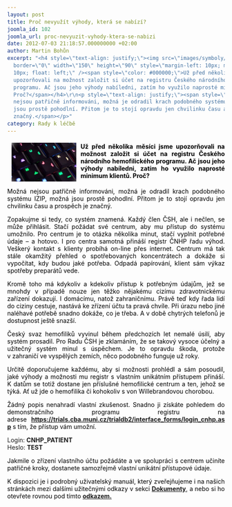 ```yaml
---
layout: post
title: Proč nevyužít výhody, která se nabízí?
joomla_id: 102
joomla_url: proc-nevyuzit-vyhody-ktera-se-nabizi
date: 2012-07-03 21:18:57.000000000 +02:00
author: Martin Bohůn
excerpt: "<h4 style=\"text-align: justify;\"><img src=\"images/symboly/klavesnice.jpg\"
  border=\"0\" width=\"150\" height=\"90\" style=\"margin-left: 10px; margin-right:
  10px; float: left;\" /><span style=\"color: #000000;\">Už před několika měsíci jsme
  upozorňovali na možnost založit si účet na registru Českého národního hemofilického
  programu. Ač jsou jeho výhody nabíledni, zatím ho využilo naprosté minimum klientů.
  Proč?</span></h4>\r\n<p style=\"text-align: justify;\"><span style=\"color: #000000;\">Možná
  nejsou patřičně informováni, možná je odradil krach podobného systému IZIP, možná
  jsou prostě pohodlní. Přitom je to stojí opravdu jen chvilinku času a prospěch je
  značný.</span></p>"
category: Rady k léčbě
---
```

<h4 style="text-align: justify;"><img src="images/symboly/klavesnice.jpg" border="0" width="150" height="90" style="margin-left: 10px; margin-right: 10px; float: left;" /><span style="color: #000000;">Už před několika měsíci jsme upozorňovali na možnost založit si účet na registru Českého národního hemofilického programu. Ač jsou jeho výhody nabíledni, zatím ho využilo naprosté minimum klientů. Proč?</span></h4>

<p style="text-align: justify;"><span style="color: #000000;">Možná nejsou patřičně informováni, možná je odradil krach podobného systému IZIP, možná jsou prostě pohodlní. Přitom je to stojí opravdu jen chvilinku času a prospěch je značný.</span></p>



<p style="text-align: justify;"><span style="color: #000000;">Zopakujme si tedy, co systém znamená. Každý člen ČSH, ale i nečlen, se může přihlásit. Stačí požádat své centrum, aby mu přístup do systému umožnilo. Pro centrum je to otázka několika minut, stačí vyplnit potřebné údaje – a hotovo. I pro centra samotná přináší registr ČNHP řadu výhod. Veškerý kontakt s klienty probíhá on-line přes internet. Centrum má tak stále okamžitý přehled o spotřebovaných koncentrátech a dokáže si vypočítat, kdy budou jaké potřeba. Odpadá papírování, klient sám výkaz spotřeby preparátů vede.</span></p>

<p style="text-align: justify;"><span style="color: #000000;">Kromě toho má kdykoliv a kdekoliv přístup k potřebným údajům, jež se mnohdy v případě nouze jen těžko nějakému cizímu zdravotnickému zařízení dokazují. I domácímu, natož zahraničnímu. Právě teď kdy řada lidí do ciziny cestuje, nastává ke zřízení účtu ta pravá chvíle. Při úrazu nebo jiné naléhavé potřebě snadno dokáže, co je třeba. A v době chytrých telefonů je dostupnost ještě snazší.</span></p>

<p style="text-align: justify;"><span style="color: #000000;">Český svaz hemofiliků vyvinul během předchozích let nemalé úsilí, aby systém prosadil. Pro Radu ČSH je zklamáním, že se takový vysoce účelný a užitečný systém minul s úspěchem. Je to opravdu škoda, protože v zahraničí ve vyspělých zemích, něco podobného funguje už roky.</span></p>

<p style="text-align: justify;"><span style="color: #000000;">Určitě doporučujeme každému, aby si možnosti prohlédl a sám posoudil, jaké výhody a možnosti mu registr s vlastním unikátním přístupem přináší. K datům se totiž dostane jen příslušné hemofilické centrum a ten, jehož se týká. Ať už jde o hemofilika či kohokoliv s von Willebrandovou chorobou.</span></p>

<p style="text-align: justify;"><span style="color: #000000;">Žádný popis nenahradí vlastní zkušenost. Snadno ji získáte pohledem do demonstračního programu registru na adrese</span> <a href="https://trials.cba.muni.cz/trialdb2/interface_forms/login_cnhp.asp" target="_blank"><strong>https://trials.cba.muni.cz/trialdb2/interface_forms/login_cnhp.asp</strong></a> <span style="color: #000000;">s tím, že přístup vám umožní.</span></p>

<p style="text-align: justify;">Login: <strong>CNHP_PATIENT</strong>  <br /> Heslo: <strong>TEST</strong></p>

<p style="text-align: justify;"><span style="color: #000000;">Jakmile o zřízení vlastního účtu požádáte a ve spolupráci s centrem učiníte patřičné kroky, dostanete samozřejmě vlastní unikátní přístupové údaje. </span></p>

<p style="text-align: justify;"><span style="color: #000000;">K dispozici je i podrobný uživatelský manuál, který zveřejňujeme i na našich stránkách mezi dalšími užitečnými odkazy v sekci</span><span style="color: #000000;"> <strong><a href="index.php/dokumenty/category/1-dokumenty" target="_blank" title="Dokumenty">Dokumenty</a></strong></span>, <span style="color: #000000;">a nebo si ho otevřete rovnou pod tímto</span><span style="color: #000000;"> <strong><a href="index.php/dokumenty/category/15-cnhp-manual-registru" target="_blank" title="ČNHP manuál registrace">odkazem.</a></strong></span></p>

<p><br /><br /></p>
